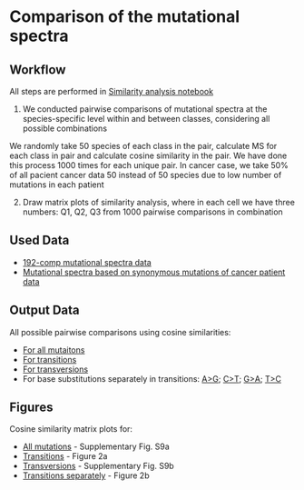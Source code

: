 # Comparison of the mutational spectra

## Workflow

All steps are performed in [Similarity analysis notebook](./similarity_jack.ipynb)

1. We conducted pairwise comparisons of mutational spectra at the species-specific level within and between classes, considering all possible combinations

We randomly take 50 species of each class in the pair, calculate MS for each class in pair and calculate cosine similarity in the pair. We have done this process 1000 times for each unique pair. In cancer case, we take 50% of all pacient cancer data 50 instead of 50 species due to low number of mutations in each patient

2. Draw matrix plots of similarity analysis, where in each cell we have three numbers: Q1, Q2, Q3 from 1000 pairwise comparisons in combination 


## Used Data

- [192-comp mutational spectra data](../1data_derivation/dataset/MutSpecVertebrates192.csv.gz)
- [Mutational spectra based on synonymous mutations of cancer patient data](../0cancer/data/human_cancer_spectra_patient_specific_syn.csv)

## Output Data 

All possible pairwise comparisons using cosine similarities:

- [For all mutaitons](./data/CosSimAll.csv)
- [For transitions](./data/CosSimTS.csv)
- [For transversions](./data/CosSimTV.csv)
- For base substitutions separately in transitions: [A>G](./data/CosSimA%3EG.csv); [C>T](./data/CosSimC%3ET.csv); [G>A](./data/CosSimG%3EA.csv); [T>C](./data/CosSimT%3EC.csv)

## Figures 

Cosine similarity matrix plots for:

- [All mutations](./figures/Jackknife_SimilarityAll.pdf) - Supplementary Fig. S9a
- [Transitions](./figures/Jackknife_SimilarityTS.pdf) - Figure 2a
- [Transversions](./figures/Jackknife_SimilarityTV.pdf) - Supplementary Fig. S9b
- [Transitions separately](./figures/Jackknife_SimilarityTS_Separate.pdf) - Figure 2b
